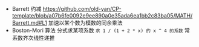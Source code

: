 - Barrett 约减
  https://github.com/old-yan/CP-template/blob/a07b6fe0092e9ee890a0e35ada6ea1bb2c83ba05/MATH/Barrett.md#L1
  加速以某个数为模数的同余乘法
- Boston-Mori 算法
  分式求某项系数
  `求 1 / (1 + 2 * x) 的 x ^ 4 的系数`
  常系数齐次线性递推
